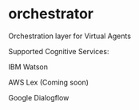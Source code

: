 # orchestrator
Orchestration layer for Virtual Agents

Supported Cognitive Services:

IBM Watson

AWS Lex (Coming soon)

Google Dialogflow

